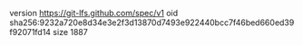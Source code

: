version https://git-lfs.github.com/spec/v1
oid sha256:9232a720e8d34e3e2f3d13870d7493e922440bcc7f46bed660ed39f92071fd14
size 1887

